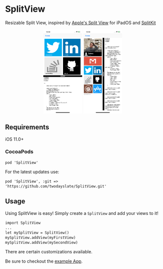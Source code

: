 # SplitView

Resizable Split View, inspired by [Apple's Split View](https://support.apple.com/en-us/HT207582#split) for iPadOS and [SplitKit](https://github.com/macteo/SplitKit)

<p align="center">
<img src="./images/vertical.png" width="25%" alt="Vertical"/> <img src="./images/horizontal.png" width="25%" alt="Horizontal"/>
</p>

## Requirements

iOS 11.0+

### CocoaPods

```
pod 'SplitView'
```

For the latest updates use:
```
pod 'SplitView', :git => 'https://github.com/twodayslate/SplitView.git'
```

## Usage

Using SplitView is easy! Simply create a `SplitView` and add your views to it!
```
import SplitView
...
let mySplitView = SplitView()
mySplitView.addView(myFirstView)
mySplitView.addView(mySecondView)
```

There are certain customizations available.

Be sure to checkout the [example App](./app).
